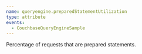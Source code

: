 ```yaml
---
name: queryengine.preparedStatementUtilization
type: attribute
events:
  - CouchbaseQueryEngineSample
---
```


Percentage of requests that are prepared statements.